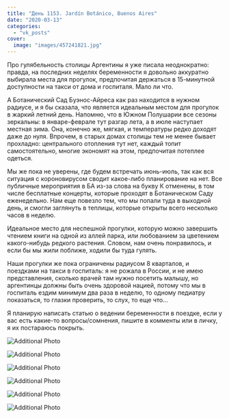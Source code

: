 ```yaml
---
title: "День 1153. Jardín Botánico, Buenos Aires"
date: "2020-03-13"
categories: 
  - "vk_posts"
cover:
  image: "images/457241821.jpg"
---
```


Про гулябельность столицы Аргентины я уже писала неоднократно: правда, на последних неделях беременности я довольно аккуратно выбирала места для прогулок, предпочитая держаться в 15-минутной доступности на такси от дома и госпиталя. Мало ли что.

<!--more-->

А Ботанический Сад Буэнос-Айреса как раз находится в нужном радиусе, и я бы сказала, что является идеальным местом для прогулок в жаркий летний день. Напомню, что в Южном Полушарии все сезоны зеркальны: в январе-феврале тут разгар лета, а в июле наступает местная зима. Она, конечно же, мягкая, и температуры редко доходят даже до нуля. Впрочем, в старых домах столицы тем не менее бывает прохладно: центрального отопления тут нет, каждый топит самостоятельно, многие экономят на этом, предпочитая потеплее одеться.

Мы же пока не уверены, где будем встречать июнь-июль, так как вся ситуация с короновирусом сводит какое-либо планирование на нет. Все публичные мероприятия в БА из-за слова на букву К отменены, в том числе бесплатные концерты, которые проходят в Ботаническом Саду еженедельно. Нам еще повезло тем, что мы попали туда в выходной день, и смогли заглянуть в теплицы, которые открыты всего несколько часов в неделю.

Идеальное место для неспешной прогулки, которую можно завершить чтением книги на одной из аллей парка, или любованием за цветением какого-нибудь редкого растения. Словом, нам очень понравилось, и если бы мы жили поближе, ходили бы туда гулять.

Наши прогулки же пока ограничены радиусом 8 кварталов, и поездками на такси в госпиталь: я не рожала в России, и не имею представления, сколько врачей там нужно посетить малышу, но аргентинцы должны быть очень здоровой нацией, потому что мы в госпиталь ездим минимум два раза в неделю, то одному педиатру показаться, то глазки проверить, то слух, то еще что...

Я планирую написать статью о ведении беременности в поездке, если у вас есть какие-то вопросы/сомнения, пишите в комменты или в личку, я их постараюсь покрыть.

![Additional Photo](https://vodpop.ru/wp-content/uploads/2023/07/457241822.jpg)

![Additional Photo](https://vodpop.ru/wp-content/uploads/2023/07/457241823.jpg)

![Additional Photo](https://vodpop.ru/wp-content/uploads/2023/07/457241824.jpg)

![Additional Photo](https://vodpop.ru/wp-content/uploads/2023/07/457241825.jpg)

![Additional Photo](https://vodpop.ru/wp-content/uploads/2023/07/457241826.jpg)

![Additional Photo](https://vodpop.ru/wp-content/uploads/2023/07/457241827.jpg)
